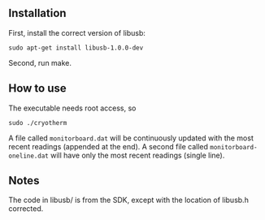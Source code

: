 Installation
------------
First, install the correct version of libusb:

    sudo apt-get install libusb-1.0.0-dev

Second, run make.

How to use
----------
The executable needs root access, so

    sudo ./cryotherm

A file called `monitorboard.dat` will be continuously updated with the most recent readings (appended at the end).
A second file called `monitorboard-oneline.dat` will have only the most recent readings (single line).

Notes
-----
The code in libusb/ is from the SDK, except with the location of libusb.h corrected.
